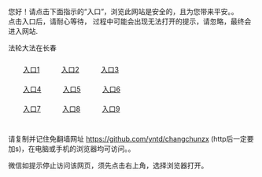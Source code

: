 您好！请点击下面指示的“入口”，浏览此网站是安全的，且为您带来平安。。 <br/>
点击入口后，请耐心等待， 过程中可能会出现无法打开的提示，请忽略，最终会进入网站. </br>

法轮大法在长春<br/>
<div style="padding:10px"><a style="margin:20px" target="_blank" href="https://dpyqog1e75s4v.cloudfront.net/2Qpsp?irpipt" id="ccLink1" rel="nofollow">入口1</a> <a target="_blank" style="margin:20px" href="https://d2abmcbd6vcw2r.cloudfront.net/2Qpsp?lggptksl" id="ccLink2" rel="nofollow">入口2</a> <a style="margin:20px" target="_blank" href="https://d8igws5boeazn.cloudfront.net/2Qpsp?dfnzu" id="ccLink3" rel="nofollow">入口3</a></div>

<div style="padding:10px" ><a style="margin:20px" target="_blank" href="https://dpyqog1e75s4v.cloudfront.net/2Qpsp?irpipt" id="ccLink4" rel="nofollow">入口4</a> <a style="margin:20px" href="https://d2abmcbd6vcw2r.cloudfront.net/2Qpsp?lggptksl" target="_blank" id="ccLink5" rel="nofollow">入口5</a> <a style="margin:20px" href="https://d8igws5boeazn.cloudfront.net/2Qpsp?dfnzu" target="_blank" id="ccLink6" rel="nofollow">入口6</a></div>

<div style="padding:10px"><a style="margin:20px" target="_blank" href="https://dpyqog1e75s4v.cloudfront.net/2Qpsp?irpipt" id="ccLink7" rel="nofollow">入口7</a> <a style="margin:20px" href="https://d2abmcbd6vcw2r.cloudfront.net/2Qpsp?lggptksl" target="_blank" id="ccLink8" rel="nofollow">入口8</a> <a style="margin:20px" target="_blank" href="https://d8igws5boeazn.cloudfront.net/2Qpsp?dfnzu" id="ccLink9" rel="nofollow">入口9</a></div>

<br/>



请复制并记住免翻墙网址 https://github.com/yntd/changchunzx (http后一定要加s)，在电脑或手机的浏览器均可访问。。<br/>

微信如提示停止访问该网页，须先点击右上角，选择浏览器打开。
